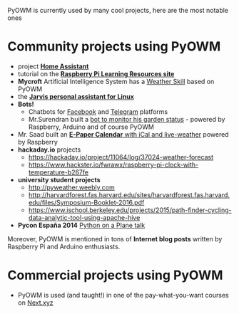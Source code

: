 PyOWM is currently used by many cool projects, here are the most notable ones

# Community projects using PyOWM

  - project **[Home Assistant](https://home-assistant.io/)**
  - tutorial on the **[Raspberry Pi Learning Resources site](https://www.raspberrypi.org/learning/microbit-meteorologist/)**
  - **Mycroft** Artificial Intelligence System has a [Weather Skill](https://github.com/MycroftAI/skill-weather) based on PyOWM
  - the **[Jarvis personal assistant for Linux](https://github.com/sukeesh/Jarvis)**
  - **Bots!**
     - Chatbots for [Facebook](http://blog.apcelent.com/create-a-facebook-messenger-bot-with-python-flask.html) and [Telegram](https://chatbotslife.com/tutorial-creating-a-basic-weather-chatbot-fb80248941b9) platforms
     - Mr.Surendran built a [bot to monitor his garden status](https://surendran.info/the-garden-bot/) - powered by Raspberry, Arduino and of course PyOWM
  - Mr. Saad built an [**E-Paper Calendar** with iCal and live-weather](https://github.com/aceisace/E-Paper-Calendar-with-iCal-sync-and-live-weather/tree/master/Calendar) powered by Raspberry
  - **hackaday.io** projects
     - https://hackaday.io/project/11064/log/37024-weather-forecast
     - https://www.hackster.io/fwrawx/raspberry-pi-clock-with-temperature-b267fe
  - **university student projects**
     - http://pyweather.weebly.com
     - http://harvardforest.fas.harvard.edu/sites/harvardforest.fas.harvard.edu/files/Symposium-Booklet-2016.pdf
     - https://www.ischool.berkeley.edu/projects/2015/path-finder-cycling-data-analytic-tool-using-apache-hive
  - **Pycon España 2014** [Python on a Plane talk](http://2014.es.pycon.org/static/talks/Python%20on%20a%20plane%20-%20David%20Arcos.pdf)

Moreover, PyOWM is mentioned in tons of **Internet blog posts** written by Raspberry Pi and Arduino enthusiasts.

# Commercial projects using PyOWM

  - PyOWM is used (and taught!) in one of the pay-what-you-want courses on [Next.xyz](https://www.next.xyz/public/course/python-open-weather-map)